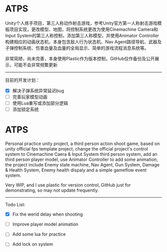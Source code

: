 # ATPS

Unity个人练手项目，第三人称动作射击游戏，参考Unity官方第一人称射击游戏模板项目实现，更改模型、地图，将控制系统更改为使用Cinemachine Camera和Input System的第三人称控制，添加第三人称模型，并使用Animator Controller构建相应的动画状态机，本身包含敌人行为状态机、Nav Agent路径导航、武器及子弹控制系统、伤害血量及血量的全局显示、简单的游戏流程消息系统等。

非常简陋，尚未完善，本身使用Plastic作为版本控制，GitHub仅作备份及公开展示，可能不会非常频繁更新

------

目前的开发计划：

- [x] 解决子弹系统异常延迟bug
- [ ] 完善玩家模型动画
- [ ] 使用Lua重写或添加部分逻辑
- [ ] 添加锁定系统

# ATPS

Personal practice unity project, a third person action shoot game, based on unity official fps template project, change the official project's control system to Cinemachine Caera & Input System third person system, add an third person player model, use Animator Controller to add some animation, the project include Enemy state machine, Nav Agent, Gun System, Damage & Health System, Enemy health dispaly and a simple gameflow event system.

Very WIP, and I use plastic for version control, GitHub just for demonstrating, so may not update frequently.

------

Todo List:

- [x] Fix the werid delay when shooting
- [ ] Improve player model animation
- [ ] Add some lua for practice
- [ ] Add lock on system

